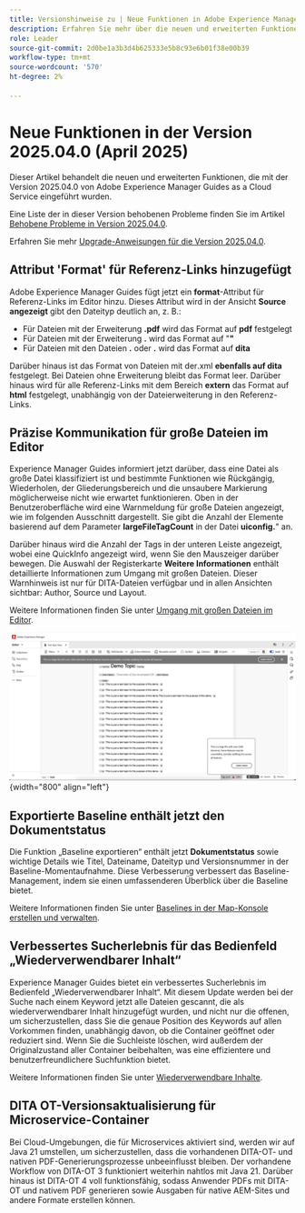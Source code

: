 ```yaml
---
title: Versionshinweise zu | Neue Funktionen in Adobe Experience Manager Guides Version 2025.04.0
description: Erfahren Sie mehr über die neuen und erweiterten Funktionen der Version 2025.04.0 von Adobe Experience Manager Guides
role: Leader
source-git-commit: 2d0be1a3b3d4b625333e5b8c93e6b01f38e00b39
workflow-type: tm+mt
source-wordcount: '570'
ht-degree: 2%

---
```


# Neue Funktionen in der Version 2025.04.0 (April 2025)

Dieser Artikel behandelt die neuen und erweiterten Funktionen, die mit der Version 2025.04.0 von Adobe Experience Manager Guides as a Cloud Service eingeführt wurden.

Eine Liste der in dieser Version behobenen Probleme finden Sie im Artikel [Behobene Probleme in Version 2025.04.0](fixed-issues-2025-04-0.md).

Erfahren Sie mehr [Upgrade-Anweisungen für die Version 2025.04.0](../release-info/upgrade-instructions-2025-04-0.md).

## Attribut &#39;Format&#39; für Referenz-Links hinzugefügt

Adobe Experience Manager Guides fügt jetzt ein **format**-Attribut für Referenz-Links im Editor hinzu. Dieses Attribut wird in der Ansicht **Source angezeigt** gibt den Dateityp deutlich an, z. B.:

- Für Dateien mit der Erweiterung **.pdf** wird das Format auf **pdf** festgelegt
- Für Dateien mit der Erweiterung **.** wird das Format auf &quot;**&quot;**
- Für Dateien mit den Dateien **.** oder **.** wird das Format auf **dita**

Darüber hinaus ist das Format von Dateien mit der **&#x200B;**.xml **ebenfalls auf dita** festgelegt. Bei Dateien ohne Erweiterung bleibt das Format leer. Darüber hinaus wird für alle Referenz-Links mit dem Bereich **extern** das Format auf **html** festgelegt, unabhängig von der Dateierweiterung in den Referenz-Links.


## Präzise Kommunikation für große Dateien im Editor

Experience Manager Guides informiert jetzt darüber, dass eine Datei als große Datei klassifiziert ist und bestimmte Funktionen wie Rückgängig, Wiederholen, der Gliederungsbereich und die unsaubere Markierung möglicherweise nicht wie erwartet funktionieren. Oben in der Benutzeroberfläche wird eine Warnmeldung für große Dateien angezeigt, wie im folgenden Ausschnitt dargestellt. Sie gibt die Anzahl der Elemente basierend auf dem Parameter **largeFileTagCount** in der Datei **uiconfig.**&quot; an.

Darüber hinaus wird die Anzahl der Tags in der unteren Leiste angezeigt, wobei eine QuickInfo angezeigt wird, wenn Sie den Mauszeiger darüber bewegen. Die Auswahl der Registerkarte **Weitere Informationen** enthält detaillierte Informationen zum Umgang mit großen Dateien. Dieser Warnhinweis ist nur für DITA-Dateien verfügbar und in allen Ansichten sichtbar: Author, Source und Layout.

Weitere Informationen finden Sie unter [Umgang mit großen Dateien im Editor](../user-guide/web-editor-other-features.md#handling-large-files-in-the-editor).

![](assets/add-toast-tag-count.png){width="800" align="left"}

## Exportierte Baseline enthält jetzt den Dokumentstatus

Die Funktion „Baseline exportieren“ enthält jetzt **Dokumentstatus** sowie wichtige Details wie Titel, Dateiname, Dateityp und Versionsnummer in der Baseline-Momentaufnahme. Diese Verbesserung verbessert das Baseline-Management, indem sie einen umfassenderen Überblick über die Baseline bietet.

Weitere Informationen finden Sie unter [Baselines in der Map-Konsole erstellen und verwalten](../user-guide/web-editor-baseline.md#manage-baselines).

## Verbessertes Sucherlebnis für das Bedienfeld „Wiederverwendbarer Inhalt“

Experience Manager Guides bietet ein verbessertes Sucherlebnis im Bedienfeld „Wiederverwendbarer Inhalt“. Mit diesem Update werden bei der Suche nach einem Keyword jetzt alle Dateien gescannt, die als wiederverwendbarer Inhalt hinzugefügt wurden, und nicht nur die offenen, um sicherzustellen, dass Sie die genaue Position des Keywords auf allen Vorkommen finden, unabhängig davon, ob die Container geöffnet oder reduziert sind. Wenn Sie die Suchleiste löschen, wird außerdem der Originalzustand aller Container beibehalten, was eine effizientere und benutzerfreundlichere Suchfunktion bietet.

Weitere Informationen finden Sie unter [Wiederverwendbare Inhalte](../user-guide/web-editor-features.md#reusable-content).


## DITA OT-Versionsaktualisierung für Microservice-Container

Bei Cloud-Umgebungen, die für Microservices aktiviert sind, werden wir auf Java 21 umstellen, um sicherzustellen, dass die vorhandenen DITA-OT- und nativen PDF-Generierungsprozesse unbeeinflusst bleiben. Der vorhandene Workflow von DITA-OT 3 funktioniert weiterhin nahtlos mit Java 21.  Darüber hinaus ist DITA-OT 4 voll funktionsfähig, sodass Anwender PDFs mit DITA-OT und nativem PDF generieren sowie Ausgaben für native AEM-Sites und andere Formate erstellen können.
